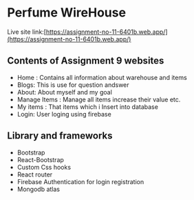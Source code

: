 # Perfume WireHouse
Live site link:[https://assignment-no-11-6401b.web.app/](https://assignment-no-11-6401b.web.app/)

## Contents of Assignment 9 websites
- Home : Contains all information about warehouse and items
- Blogs: This is use for question andswer
- About: About myself and my goal
- Manage Items : Manage all items increase their value etc.
- My items : That items which i Insert into database
- Login: User loging using firebase

## Library and frameworks
- Bootstrap
- React-Bootstrap
- Custom Css hooks
- React router
- Firebase Authentication for login registration
- Mongodb atlas
